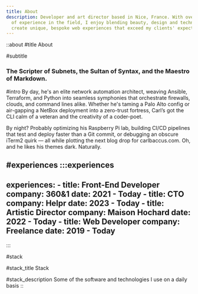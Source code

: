 ```yaml
---
title: About
description: Developer and art director based in Nice, France. With over 6 years
  of experience in the field, I enjoy blending beauty, design and technology to
  create unique, bespoke web experiences that exceed my clients' expectations.
---
```


::about
#title
About

#subtitle
### The Scripter of Subnets, the Sultan of Syntax, and the Maestro of Markdown.

#intro
By day, he's an elite network automation architect, weaving Ansible, Terraform, and Python into seamless symphonies that orchestrate firewalls, clouds, and command lines alike. Whether he's taming a Palo Alto config or air-gapping a NetBox deployment into a zero-trust fortress, Carl’s got the CLI calm of a veteran and the creativity of a coder-poet.

By night? Probably optimizing his Raspberry Pi lab, building CI/CD pipelines that test and deploy faster than a Git commit, or debugging an obscure iTerm2 quirk — all while plotting the next blog drop for carlbaccus.com. Oh, and he likes his themes dark. Naturally.

#experiences
  :::experiences
  ---
  experiences:
    - title: Front-End Developer
      company: 360&1
      date: 2021 - Today
    - title: CTO
      company: Helpr
      date: 2023 - Today
    - title: Artistic Director
      company: Maison Hochard
      date: 2022 - Today
    - title: Web Developer
      company: Freelance
      date: 2019 - Today
  ---
  :::

#stack

#stack_title
Stack

#stack_description
Some of the software and technologies I use on a daily basis
::
